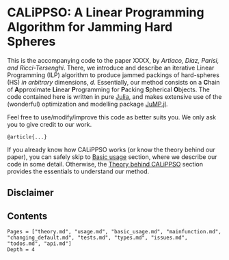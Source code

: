 # CALiPPSO: A Linear Programming Algorithm for Jamming Hard Spheres


This is the accompanying code to the paper XXXX, by *Artiaco, Díaz, Parisi, and Ricci-Tersenghi*. There, we introduce and describe an iterative Linear Programming (ILP) algorithm to produce jammed packings of hard-spheres (HS) *in arbitrary* dimensions, $d$.
Essentially, our method consists on a **C**hain of **A**pproximate **Li**near **P**rogramming for **P**acking **S**pherical **O**bjects.
The code contained here is written in pure [Julia](https://julialang.org/), and makes extensive use of  the (wonderful) optimization and modelling package [JuMP.jl](https://github.com/jump-dev/JuMP.jl). 

Feel free to use/modify/improve this code as better suits you. We only ask you to give credit to our work.

```
@article{...}
```
If you already know how CALiPPSO works (or know the theory behind our paper), you can safely skip to [Basic usage](@ref) section, where we describe our code in some detail. Otherwise, the [Theory behind CALiPPSO](@ref) section provides the essentials to understand our method.

## Disclaimer

## Contents

```@contents
Pages = ["theory.md", "usage.md", "basic_usage.md", "mainfunction.md", "changing_default.md", "tests.md", "types.md", "issues.md", "todos.md", "api.md"]
Depth = 4
```



